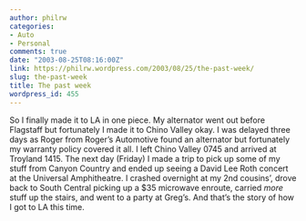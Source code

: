 ```yaml
---
author: philrw
categories:
- Auto
- Personal
comments: true
date: "2003-08-25T08:16:00Z"
link: https://philrw.wordpress.com/2003/08/25/the-past-week/
slug: the-past-week
title: The past week
wordpress_id: 455
---
```


So I finally made it to LA in one piece. My alternator went out before Flagstaff but fortunately I made it to Chino Valley okay. I was delayed three days as Roger from Roger’s Automotive found an alternator but fortunately my warranty policy covered it all. I left Chino Valley 0745 and arrived at Troyland 1415. The next day (Friday) I made a trip to pick up some of my stuff from Canyon Country and ended up seeing a David Lee Roth concert at the Universal Amphitheatre. I crashed overnight at my 2nd cousins’, drove back to South Central picking up a $35 microwave enroute, carried _more_ stuff up the stairs, and went to a party at Greg’s. And that’s the story of how I got to LA this time.
